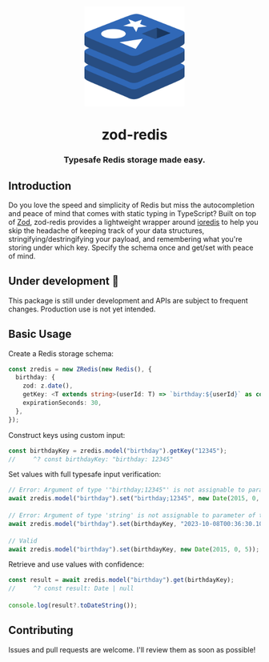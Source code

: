 <div align="center">
  <img src="logo.svg" width="200px" align="center" alt="zod-redis logo" />
  <h1>zod-redis</h1>
  <h3>Typesafe Redis storage made easy.</h3>
</div>

## Introduction

Do you love the speed and simplicity of Redis but miss the autocompletion and peace of mind that comes with static typing in TypeScript? Built on top of [Zod](https://github.com/colinhacks/zod), zod-redis provides a lightweight wrapper around [ioredis](https://github.com/redis/ioredis) to help you skip the headache of keeping track of your data structures, stringifying/destringifying your payload, and remembering what you're storing under which key. Specify the schema once and get/set with peace of mind.

## Under development 🚧

This package is still under development and APIs are subject to frequent changes. Production use is not yet intended.

## Basic Usage

Create a Redis storage schema:

```typescript
const zredis = new ZRedis(new Redis(), {
  birthday: {
    zod: z.date(),
    getKey: <T extends string>(userId: T) => `birthday:${userId}` as const,
    expirationSeconds: 30,
  },
});
```

Construct keys using custom input:

```typescript
const birthdayKey = zredis.model("birthday").getKey("12345");
//     ^? const birthdayKey: "birthday: 12345"
```

Set values with full typesafe input verification:

```typescript
// Error: Argument of type '"birthday;12345"' is not assignable to parameter of type '`birthday:${string}`.
await zredis.model("birthday").set("birthday;12345", new Date(2015, 0, 5));

// Error: Argument of type 'string' is not assignable to parameter of type 'Date'.
await zredis.model("birthday").set(birthdayKey, "2023-10-08T00:36:30.104Z");

// Valid
await zredis.model("birthday").set(birthdayKey, new Date(2015, 0, 5));
```

Retrieve and use values with confidence:

```typescript
const result = await zredis.model("birthday").get(birthdayKey);
//     ^? const result: Date | null

console.log(result?.toDateString());
```

<!--
## Installation

TODO: publish to NPM
-->

<!--
## Documentation

TODO: step by step setup instructions and full documentation of all functions
-->

## Contributing

Issues and pull requests are welcome. I'll review them as soon as possible!
